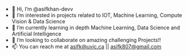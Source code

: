 - 👋 Hi, I’m @asifkhan-devv
- 👀 I’m interested in projects related to IOT, Machine Learning, Compute Vision & Data Science
- 🌱 I’m currently learning in depth Machine Learning, Data Science and Artificial Intelligence
- 💞️ I’m looking to collaborate on amazing challenging Projects!!
- 📫 You can reach me at asifk@uvic.ca  || asifk807@gmail.com

<!---
asifkhan-devv/asifkhan-devv is a ✨ special ✨ repository because its `README.md` (this file) appears on your GitHub profile.
You can click the Preview link to take a look at your changes.
--->
